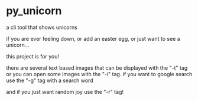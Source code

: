 # py_unicorn
a cli tool that shows unicorns

if you are ever feeling down, or add an easter egg, or just want to see a unicorn...

this project is for you!

there are several text based images that can be displayed with the "-t" tag
or you can open some images with the "-i" tag.
if you want to google search use the "-g" tag with a search word

and if you just want random joy use the "-r" tag!
